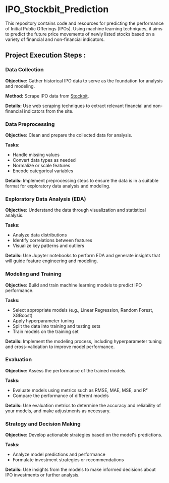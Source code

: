 # IPO_Stockbit_Prediction

This repository contains code and resources for predicting the performance of Initial Public Offerings (IPOs). Using machine learning techniques, it aims to predict the future price movements of newly listed stocks based on a variety of financial and non-financial indicators.


## Project Execution Steps :

### Data Collection

**Objective:** Gather historical IPO data to serve as the foundation for analysis and modeling.

**Method:** Scrape IPO data from [Stockbit](https://stockbit.com/).

**Details:** Use web scraping techniques to extract relevant financial and non-financial indicators from the site.


### Data Preprocessing

**Objective:** Clean and prepare the collected data for analysis.

**Tasks:**
- Handle missing values
- Convert data types as needed
- Normalize or scale features
- Encode categorical variables

**Details:** Implement preprocessing steps to ensure the data is in a suitable format for exploratory data analysis and modeling.


### Exploratory Data Analysis (EDA)

**Objective:** Understand the data through visualization and statistical analysis.

**Tasks:**
- Analyze data distributions
- Identify correlations between features
- Visualize key patterns and outliers

**Details:** Use Jupyter notebooks to perform EDA and generate insights that will guide feature engineering and modeling.


### Modeling and Training

**Objective:** Build and train machine learning models to predict IPO performance.

**Tasks:**
- Select appropriate models (e.g., Linear Regression, Random Forest, XGBoost)
- Apply hyperparameter tuning
- Split the data into training and testing sets
- Train models on the training set

**Details:** Implement the modeling process, including hyperparameter tuning and cross-validation to improve model performance.


### Evaluation

**Objective:** Assess the performance of the trained models.

**Tasks:**
- Evaluate models using metrics such as RMSE, MAE, MSE, and R²
- Compare the performance of different models

**Details:** Use evaluation metrics to determine the accuracy and reliability of your models, and make adjustments as necessary.


### Strategy and Decision Making

**Objective:** Develop actionable strategies based on the model's predictions.

**Tasks:**
- Analyze model predictions and performance
- Formulate investment strategies or recommendations

**Details:** Use insights from the models to make informed decisions about IPO investments or further analysis.
